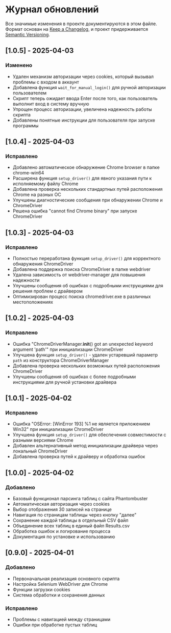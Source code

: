 # Журнал обновлений

Все значимые изменения в проекте документируются в этом файле.
Формат основан на [Keep a Changelog](https://keepachangelog.com/ru/1.0.0/),
и проект придерживается [Semantic Versioning](https://semver.org/spec/v2.0.0.html).

## [1.0.5] - 2025-04-03

### Изменено
- Удален механизм авторизации через cookies, который вызывал проблемы с входом в аккаунт
- Добавлена функция `wait_for_manual_login()` для ручной авторизации пользователем
- Скрипт теперь ожидает ввода Enter после того, как пользователь выполнит вход в систему вручную
- Упрощен процесс авторизации, увеличена надежность работы скрипта
- Добавлены понятные инструкции для пользователя при запуске программы

## [1.0.4] - 2025-04-03

### Исправлено
- Добавлено автоматическое обнаружение Chrome browser в папке chrome-win64
- Расширена функция `setup_driver()` для явного указания пути к исполняемому файлу Chrome
- Добавлена проверка нескольких стандартных путей расположения Chrome на разных ОС
- Улучшены диагностические сообщения при обнаружении Chrome и ChromeDriver
- Решена ошибка "cannot find Chrome binary" при запуске ChromeDriver

## [1.0.3] - 2025-04-03

### Исправлено
- Полностью переработана функция `setup_driver()` для корректного обнаружения ChromeDriver
- Добавлена поддержка поиска ChromeDriver в папке webdriver
- Удалена зависимость от webdriver-manager для повышения надежности
- Улучшены сообщения об ошибках с подробными инструкциями для решения проблем с драйвером
- Оптимизирован процесс поиска chromedriver.exe в различных местоположениях

## [1.0.2] - 2025-04-03

### Исправлено
- Ошибка "ChromeDriverManager.__init__() got an unexpected keyword argument 'path'" при инициализации ChromeDriver
- Улучшена функция `setup_driver()` - удален устаревший параметр `path` из конструктора ChromeDriverManager
- Добавлена проверка нескольких возможных путей расположения ChromeDriver
- Улучшены сообщения об ошибках с более подробными инструкциями для ручной установки драйвера

## [1.0.1] - 2025-04-02

### Исправлено
- Ошибка "OSError: [WinError 193] %1 не является приложением Win32" при инициализации ChromeDriver
- Улучшена функция `setup_driver()` для обеспечения совместимости с разными версиями Chrome
- Добавлен альтернативный метод инициализации драйвера через локальный ChromeDriver
- Добавлена проверка путей к драйверу и обработка ошибок

## [1.0.0] - 2025-04-02

### Добавлено
- Базовый функционал парсинга таблиц с сайта Phantombuster
- Автоматическая авторизация через cookies
- Выбор отображения 30 записей на странице
- Навигация по страницам таблицы через кнопку "далее"
- Сохранение каждой таблицы в отдельный CSV файл
- Объединение всех таблиц в единый файл Results.csv
- Обработка ошибок и логирование процесса
- Документация по установке и использованию

## [0.9.0] - 2025-04-01

### Добавлено
- Первоначальная реализация основного скрипта
- Настройка Selenium WebDriver для Chrome
- Функции загрузки cookies
- Система обработки и сохранения данных

### Исправлено
- Проблемы с навигацией между страницами
- Ошибки при обработке пустых таблиц